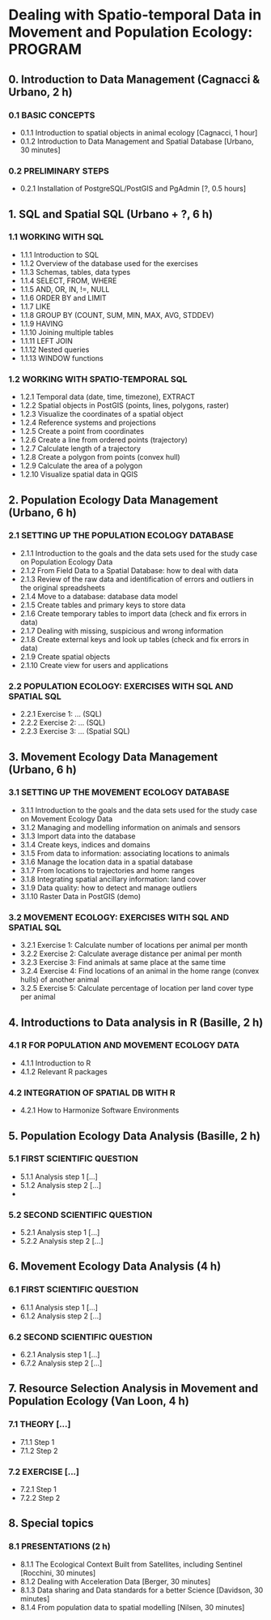 # Dealing with Spatio-temporal Data in Movement and Population Ecology: PROGRAM

## 0. Introduction to Data Management (Cagnacci & Urbano, 2 h)
### 0.1 BASIC CONCEPTS
* 0.1.1 Introduction to spatial objects in animal ecology [Cagnacci, 1 hour]
* 0.1.2 Introduction to Data Management and Spatial Database [Urbano, 30 minutes] 
 
### 0.2 PRELIMINARY STEPS
* 0.2.1 Installation of PostgreSQL/PostGIS and PgAdmin [?, 0.5 hours]

## 1. SQL and Spatial SQL (Urbano + ?, 6 h)
### 1.1 WORKING WITH SQL 
* 1.1.1 Introduction to SQL
* 1.1.2 Overview of the database used for the exercises
* 1.1.3 Schemas, tables, data types
* 1.1.4 SELECT, FROM, WHERE
* 1.1.5 AND, OR, IN, !=, NULL
* 1.1.6 ORDER BY and LIMIT
* 1.1.7 LIKE
* 1.1.8 GROUP BY (COUNT, SUM, MIN, MAX, AVG, STDDEV)
* 1.1.9 HAVING
* 1.1.10 Joining multiple tables
* 1.1.11 LEFT JOIN
* 1.1.12 Nested queries
* 1.1.13 WINDOW functions

### 1.2 WORKING WITH SPATIO-TEMPORAL SQL
* 1.2.1 Temporal data (date, time, timezone), EXTRACT
* 1.2.2 Spatial objects in PostGIS (points, lines, polygons, raster)
* 1.2.3 Visualize the coordinates of a spatial object
* 1.2.4 Reference systems and projections 
* 1.2.5 Create a point from coordinates
* 1.2.6 Create a line from ordered points (trajectory)
* 1.2.7 Calculate length of a trajectory
* 1.2.8 Create a polygon from points (convex hull)
* 1.2.9 Calculate the area of a polygon
* 1.2.10 Visualize spatial data in QGIS

## 2. Population Ecology Data Management (Urbano, 6 h)
### 2.1 SETTING UP THE POPULATION ECOLOGY DATABASE 
* 2.1.1 Introduction to the goals and the data sets used for the study case on Population Ecology Data
* 2.1.2 From Field Data to a Spatial Database: how to deal with data
* 2.1.3 Review of the raw data and identification of errors and outliers in the original spreadsheets
* 2.1.4 Move to a database: database data model
* 2.1.5 Create tables and primary keys to store data 
* 2.1.6 Create temporary tables to import data (check and fix errors in data)
* 2.1.7 Dealing with missing, suspicious and wrong information
* 2.1.8 Create external keys and look up tables (check and fix errors in data)
* 2.1.9 Create spatial objects
* 2.1.10 Create view for users and applications
 
### 2.2 POPULATION ECOLOGY: EXERCISES WITH SQL AND SPATIAL SQL 
* 2.2.1 Exercise 1: ... (SQL)
* 2.2.2 Exercise 2: ... (SQL)
* 2.2.3 Exercise 3: ... (Spatial SQL)

## 3. Movement Ecology Data Management (Urbano, 6 h)
### 3.1 SETTING UP THE MOVEMENT ECOLOGY DATABASE
* 3.1.1 Introduction to the goals and the data sets used for the study case on Movement Ecology Data
* 3.1.2 Managing and modelling information on animals and sensors
* 3.1.3 Import data into the database
* 3.1.4 Create keys, indices and domains
* 3.1.5 From data to information: associating locations to animals
* 3.1.6 Manage the location data in a spatial database
* 3.1.7 From locations to trajectories and home ranges
* 3.1.8 Integrating spatial ancillary information: land cover
* 3.1.9 Data quality: how to detect and manage outliers
* 3.1.10 Raster Data in PostGIS (demo)

### 3.2 MOVEMENT ECOLOGY: EXERCISES WITH SQL AND SPATIAL SQL 
* 3.2.1 Exercise 1: Calculate number of locations per animal per month
* 3.2.2 Exercise 2: Calculate average distance per animal per month
* 3.2.3 Exercise 3: Find animals at same place at the same time
* 3.2.4 Exercise 4: Find locations of an animal in the home range (convex hulls) of another animal
* 3.2.5 Exercise 5: Calculate percentage of location per land cover type per animal


## 4. Introductions to Data analysis in R (Basille, 2 h)
### 4.1 R FOR POPULATION AND MOVEMENT ECOLOGY DATA
* 4.1.1 Introduction to R
* 4.1.2 Relevant R packages

### 4.2 INTEGRATION OF SPATIAL DB WITH R 
* 4.2.1 How to Harmonize Software Environments

## 5. Population Ecology Data Analysis (Basille, 2 h)
### 5.1 FIRST SCIENTIFIC QUESTION 
* 5.1.1 Analysis step 1 [...]
* 5.1.2 Analysis step 2 [...]
* 
### 5.2 SECOND SCIENTIFIC QUESTION 
* 5.2.1 Analysis step 1 [...]
* 5.2.2 Analysis step 2 [...]

## 6. Movement Ecology Data Analysis (4 h)
### 6.1 FIRST SCIENTIFIC QUESTION 
* 6.1.1 Analysis step 1 [...]
* 6.1.2 Analysis step 2 [...]

### 6.2 SECOND SCIENTIFIC QUESTION
* 6.2.1 Analysis step 1 [...]
* 6.7.2 Analysis step 2 [...]

## 7. Resource Selection Analysis in Movement and Population Ecology (Van Loon, 4 h)
### 7.1 THEORY [...] 
* 7.1.1 Step 1
* 7.1.2 Step 2

### 7.2 EXERCISE [...] 
* 7.2.1 Step 1
* 7.2.2 Step 2

## 8. Special topics
### 8.1 PRESENTATIONS (2 h)
* 8.1.1 The Ecological Context Built from Satellites, including Sentinel [Rocchini, 30 minutes]
* 8.1.2 Dealing with Acceleration Data [Berger, 30 minutes]
* 8.1.3 Data sharing and Data standards for a better Science [Davidson, 30 minutes]
* 8.1.4 From population data to spatial modelling [Nilsen, 30 minutes]
